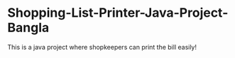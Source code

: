 # Shopping-List-Printer-Java-Project-Bangla
This is a java project where shopkeepers can print the bill easily!
